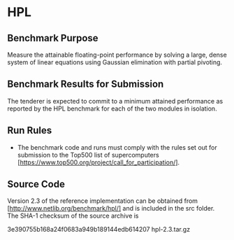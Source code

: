 HPL
===

Benchmark Purpose
-----------------

Measure the attainable floating-point performance by solving a large, dense
system of linear equations using Gaussian elimination with partial pivoting.


Benchmark Results for Submission
--------------------------------

The tenderer is expected to commit to a minimum attained performance as
reported by the HPL benchmark for each of the two modules in isolation.


Run Rules
---------

* The benchmark code and runs must comply with the rules set out for
  submission to the Top500 list of supercomputers
  [https://www.top500.org/project/call_for_participation/].


Source Code
-----------

Version 2.3 of the reference implementation can be obtained from
[http://www.netlib.org/benchmark/hpl/] and is included in the src
folder.  The SHA-1 checksum of the source archive is

3e390755b168a24f0683a949b189144edb614207  hpl-2.3.tar.gz

